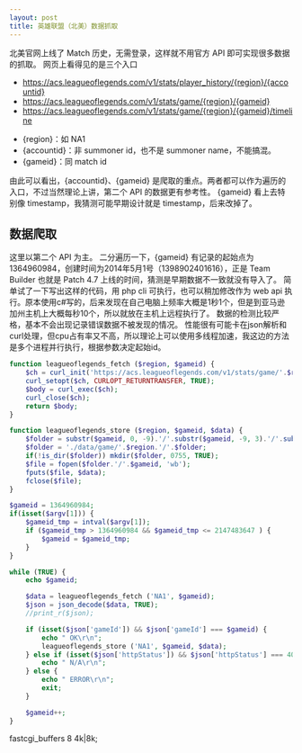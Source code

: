 ```yaml
---
layout: post
title: 英雄联盟（北美）数据抓取
---
```


北美官网上线了 Match 历史，无需登录，这样就不用官方 API 即可实现很多数据的抓取。
网页上看得见的是三个入口
* https://acs.leagueoflegends.com/v1/stats/player_history/{region}/{accountid}
* https://acs.leagueoflegends.com/v1/stats/game/{region}/{gameid}
* https://acs.leagueoflegends.com/v1/stats/game/{region}/{gameid}/timeline

- {region}：如 NA1
- {accountid}：非 summoner id，也不是 summoner name，不能搞混。
- {gameid}：同 match id

由此可以看出，{accountid}、{gameid} 是爬取的重点。两者都可以作为遍历的入口，不过当然理论上讲，第二个 API 的数据更有参考性。
{gameid} 看上去特别像 timestamp，我猜测可能早期设计就是 timestamp，后来改掉了。

数据爬取
----
这里以第二个 API 为主。
二分遍历一下，{gameid} 有记录的起始点为 1364960984，创建时间为2014年5月1号（1398902401616），正是 Team Builder 也就是 Patch 4.7 上线的时间，猜测是早期数据不一致就没有导入了。 
简单试了一下写出这样的代码，用 php cli 可执行，也可以稍加修改作为 web api 执行。原本使用c#写的，后来发现在自己电脑上频率大概是1秒1个，但是到亚马逊加州主机上大概每秒10个，所以就放在主机上远程执行了。
数据的检测比较严格，基本不会出现记录错误数据不被发现的情况。
性能很有可能卡在json解析和curl处理，但cpu占有率又不高，所以理论上可以使用多线程加速，我这边的方法是多个进程并行执行，根据参数决定起始id。

```php
function leagueoflegends_fetch ($region, $gameid) {
	$ch = curl_init('https://acs.leagueoflegends.com/v1/stats/game/'.$region.'/'.$gameid);
	curl_setopt($ch, CURLOPT_RETURNTRANSFER, TRUE);
	$body = curl_exec($ch);
	curl_close($ch);
	return $body;
}

function leagueoflegends_store ($region, $gameid, $data) {
	$folder = substr($gameid, 0, -9).'/'.substr($gameid, -9, 3).'/'.substr($gameid, -6, 3);
	$folder = './data/game/'.$region.'/'.$folder;
	if(!is_dir($folder)) mkdir($folder, 0755, TRUE);
	$file = fopen($folder.'/'.$gameid, 'wb');
	fputs($file, $data);
	fclose($file);
}

$gameid = 1364960984;
if(isset($argv[1])) {
	$gameid_tmp = intval($argv[1]);
	if ($gameid_tmp > 1364960984 && $gameid_tmp <= 2147483647 ) {
		$gameid = $gameid_tmp;
	}
}

while (TRUE) {
	echo $gameid;

	$data = leagueoflegends_fetch ('NA1', $gameid);
	$json = json_decode($data, TRUE);
	//print_r($json);

	if (isset($json['gameId']) && $json['gameId'] === $gameid) {
		echo " OK\r\n";
		leagueoflegends_store ('NA1', $gameid, $data);
	} else if (isset($json['httpStatus']) && $json['httpStatus'] === 404) {
		echo " N/A\r\n";
	} else {
		echo " ERROR\r\n";
		exit;
	}

	$gameid++;
}
```

fastcgi_buffers 8 4k|8k;
